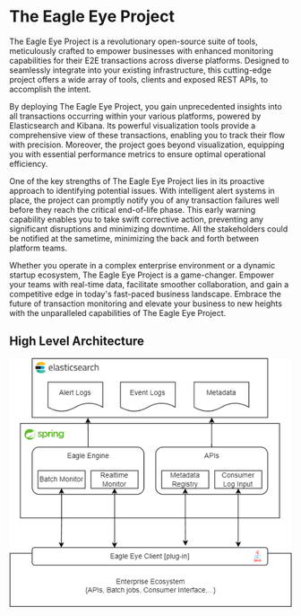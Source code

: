 # The Eagle Eye Project

The Eagle Eye Project is a revolutionary open-source suite of tools, meticulously crafted to empower businesses with 
enhanced monitoring capabilities for their E2E transactions across diverse platforms. Designed to seamlessly integrate 
into your existing infrastructure, this cutting-edge project offers a wide array of tools, clients and exposed REST 
APIs, to accomplish the intent.


By deploying The Eagle Eye Project, you gain unprecedented insights into all transactions occurring within your various 
platforms, powered by Elasticsearch and Kibana. Its powerful visualization tools provide a comprehensive view of these 
transactions, enabling you to track their flow with precision. Moreover, the project goes beyond visualization, 
equipping you with essential performance metrics to ensure optimal operational efficiency.

One of the key strengths of The Eagle Eye Project lies in its proactive approach to identifying potential issues. With 
intelligent alert systems in place, the project can promptly notify you of any transaction failures well before they 
reach the critical end-of-life phase. This early warning capability enables you to take swift corrective action, 
preventing any significant disruptions and minimizing downtime. All the stakeholders could be notified at the sametime,
minimizing the back and forth between platform teams.

Whether you operate in a complex enterprise environment or a dynamic startup ecosystem, The Eagle Eye Project is a 
game-changer. Empower your teams with real-time data, facilitate smoother collaboration, and gain a competitive edge in 
today's fast-paced business landscape. Embrace the future of transaction monitoring and elevate your business to new 
heights with the unparalleled capabilities of The Eagle Eye Project.


## High Level Architecture

![High Level Design](./ee-design.png)


